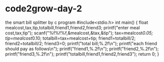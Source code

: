 # code2grow-day-2
the smart bill splitter by c program
#include<stdio.h>
int main()
{
float mealcost,tax,tip,totalbill,friend1,friend2,friend3;
printf("enter meal cost,tax,tip");
scanf("%f%f%f,&mealcost,&tax,&tip");
tax=mealcost*0.05;
tip=mealcost*0.10;
totalbill=tax+mealcost+tip;
friend1=totalbill/2;
friend2=totalbill/2;
friend3=0;
printf("total bill;%.2f\n");
printf("each friend should pay as follows\n");
printf("friend1,%.2f\n");
printf("friend2,%.2f\n");
printf("friend3,%.2f\n");
printf("totalbill,friend1,friend2,friend3");
return 0;
}
